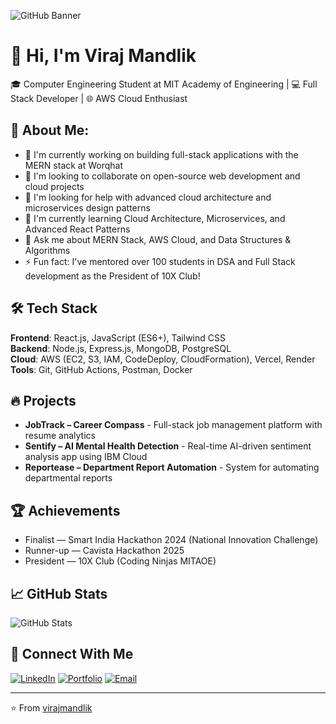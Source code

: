 ![GitHub Banner](https://user-images.githubusercontent.com/74038190/241765440-80728820-e06b-4f96-9c9e-9df46f0cc0a5.gif)

# 👋 Hi, I'm Viraj Mandlik

🎓 Computer Engineering Student at MIT Academy of Engineering | 💻 Full Stack Developer | 🌐 AWS Cloud Enthusiast

## 🚀 About Me:
- 🎥 I'm currently working on building full-stack applications with the MERN stack at Worqhat
- 👯 I'm looking to collaborate on open-source web development and cloud projects
- 💛 I'm looking for help with advanced cloud architecture and microservices design patterns
- 🌱 I'm currently learning Cloud Architecture, Microservices, and Advanced React Patterns
- 💬 Ask me about MERN Stack, AWS Cloud, and Data Structures & Algorithms
- ⚡ Fun fact: I've mentored over 100 students in DSA and Full Stack development as the President of 10X Club!

## 🛠️ Tech Stack
**Frontend**: React.js, JavaScript (ES6+), Tailwind CSS  
**Backend**: Node.js, Express.js, MongoDB, PostgreSQL  
**Cloud**: AWS (EC2, S3, IAM, CodeDeploy, CloudFormation), Vercel, Render  
**Tools**: Git, GitHub Actions, Postman, Docker  

## 🔥 Projects
- **JobTrack – Career Compass** - Full-stack job management platform with resume analytics
- **Sentify – AI Mental Health Detection** - Real-time AI-driven sentiment analysis app using IBM Cloud
- **Reportease – Department Report Automation** - System for automating departmental reports

## 🏆 Achievements
- Finalist — Smart India Hackathon 2024 (National Innovation Challenge)
- Runner-up — Cavista Hackathon 2025
- President — 10X Club (Coding Ninjas MITAOE)

## 📈 GitHub Stats
![GitHub Stats](https://github-readme-stats.vercel.app/api?username=virajmandlik&show_icons=true&theme=radical)

## 🔗 Connect With Me
[![LinkedIn](https://img.shields.io/badge/LinkedIn-0077B5?style=for-the-badge&logo=linkedin&logoColor=white)](https://linkedin.com/in/viraj-mandlik-21a79a290)
[![Portfolio](https://img.shields.io/badge/Portfolio-FF5722?style=for-the-badge&logo=todoist&logoColor=white)](https://virajmandlik.com)
[![Email](https://img.shields.io/badge/Email-D14836?style=for-the-badge&logo=gmail&logoColor=white)](mailto:virajmandlik3@gmail.com)

---

⭐️ From [virajmandlik](https://github.com/virajmandlik)
